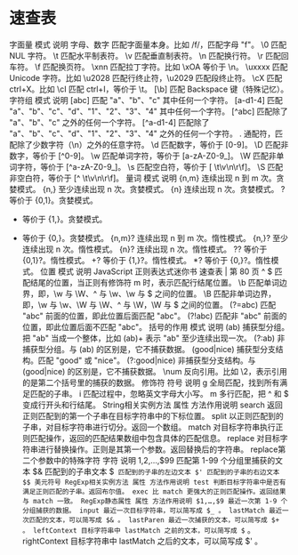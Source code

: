 # 速查表


字面量
模式 说明
字母、数字 匹配字面量本身。比如 /f/，匹配字母 "f"。
\0 匹配 NUL 字符。
\t 匹配水平制表符。
\v 匹配垂直制表符。
\n 匹配换行符。
\r 匹配回车符。
\f 匹配换页符。
\xnn 匹配拉丁字符。比如 \xOA 等价于 \n。
\uxxxx 匹配 Unicode 字符。比如 \u2028 匹配行终止符，\u2029 匹配段终止符。
\cX 匹配 ctrl+X。比如 \cI 匹配 ctrl+I，等价于 \t。
[\b] 匹配 Backspace 键（特殊记忆）。
字符组
模式 说明
[abc] 匹配 "a"、"b"、"c" 其中任何一个字符。
[a-d1-4] 匹配 "a"、"b"、"c"、"d"、"1"、"2"、"3"、"4" 其中任何一个字符。
[^abc] 匹配除了 "a"、"b"、"c" 之外的任何一个字符。
[^a-d1-4] 匹配除了 "a"、"b"、"c"、"d"、"1"、"2"、"3"、"4" 之外的任何一个字符。
. 通配符，匹配除了少数字符（\n）之外的任意字符。
\d 匹配数字，等价于 [0-9]。
\D 匹配非数字，等价于 [^0-9]。
\w 匹配单词字符，等价于 [a-zA-Z0-9_]。
\W 匹配非单词字符，等价于 [^a-zA-Z0-9_]。
\s 匹配空白符，等价于 [ \t\v\n\r\f]。
\S 匹配非空白符，等价于 [^ \t\v\n\r\f]。
量词
模式 说明
{n,m} 连续出现 n 到 m 次。贪婪模式。
{n,} 至少连续出现 n 次。贪婪模式。
{n} 连续出现 n 次。贪婪模式。
? 等价于 {0,1}。贪婪模式。
+ 等价于 {1,}。贪婪模式。
* 等价于 {0,}。贪婪模式。
{n,m}? 连续出现 n 到 m 次。惰性模式。
{n,}? 至少连续出现 n 次。惰性模式。
{n}? 连续出现 n 次。惰性模式。
?? 等价于 {0,1}?。惰性模式。
+? 等价于 {1,}?。惰性模式。
*? 等价于 {0,}?。惰性模式。
位置
模式 说明
JavaScript 正则表达式迷你书
速查表 | 第 80 页
^ 
$ 匹配结尾的位置，当正则有修饰符 m 时，表示匹配行结尾位置。
\b 匹配单词边界，即，\w 与 \W、^ 与 \w、\w 与 $ 之间的位置。
\B 匹配非单词边界，即，\w 与 \w、\W 与 \W、^ 与 \W，\W 与 $ 之间的位置。
(?=abc) 匹配 "abc" 前面的位置，即此位置后面匹配 "abc"。
(?!abc) 匹配非 "abc" 前面的位置，即此位置后面不匹配 "abc"。
括号的作用
模式 说明
(ab) 捕获型分组。把 "ab" 当成一个整体，比如 (ab)+ 表示 "ab" 至少连续出现一次。
(?:ab) 非捕获型分组。与 (ab) 的区别是，它不捕获数据。
(good|nice) 捕获型分支结构。匹配 "good" 或 "nice"。
(?:good|nice) 非捕获型分支结构。与 (good|nice) 的区别是，它不捕获数据。
\num 反向引用。比如 \2，表示引用的是第二个括号里的捕获的数据。
修饰符
符号 说明
g 全局匹配，找到所有满足匹配的子串。
i 匹配过程中，忽略英文字母大小写。
m 多行匹配，把 ^ 和 $ 变成行开头和行结尾。
String相关实例方法
属性 方法作用说明
search 返回正则匹配到的第一个子串在目标字符串中的下标位置。
split 以正则匹配到的子串，对目标字符串进行切分。返回一个数组。
match 对目标字符串执行正则匹配操作，返回的匹配结果数组中包含具体的匹配信息。
replace 对目标字符串进行替换操作。正则是其第一个参数。返回替换后的字符串。
replace第二个参数中的特殊字符
字符 说明
$1,$2,…,$99 匹配第 1-99 个分组里捕获的文本
$& 匹配到的子串文本
$` 匹配到的子串的左边文本
$' 匹配到的子串的右边文本
$$ 美元符号
RegExp相关实例方法
属性 方法作用说明
test 判断目标字符串中是否有满足正则匹配的子串。返回布尔值。
exec 比 match 更强大的正则匹配操作。返回结果与 match 一致。
RegExp静态属性
属性 方法作用说明
$1,…,$9 最近一次第 1-9 个分组捕获的数据。
input 最近一次目标字符串，可以简写成 $_ 。
lastMatch 最近一次匹配的文本，可以简写成 $& 。
lastParen 最近一次捕获的文本，可以简写成 $+ 。
leftContext 目标字符串中 lastMatch 之前的文本，可以简写成 $` 。
rightContext 目标字符串中 lastMatch 之后的文本，可以简写成 $' 。
